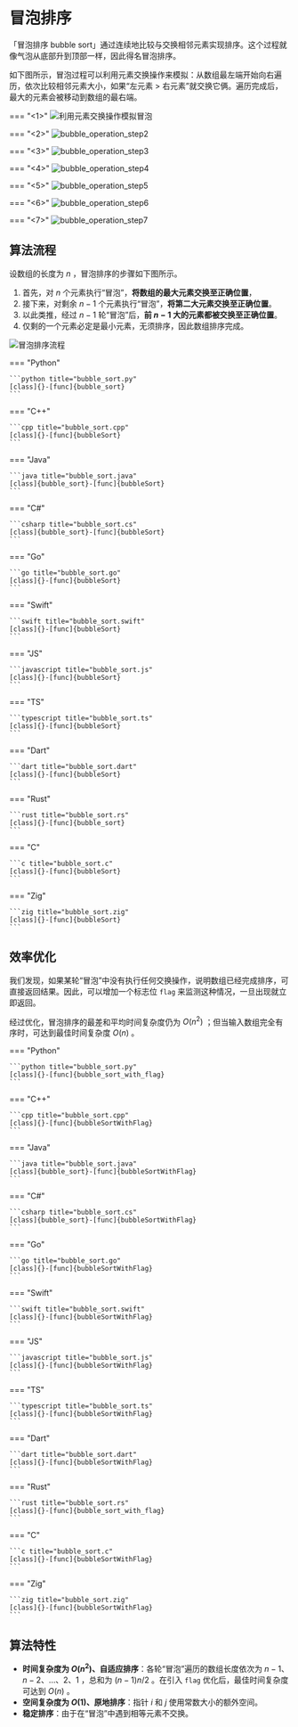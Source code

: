 # 冒泡排序

「冒泡排序 bubble sort」通过连续地比较与交换相邻元素实现排序。这个过程就像气泡从底部升到顶部一样，因此得名冒泡排序。

如下图所示，冒泡过程可以利用元素交换操作来模拟：从数组最左端开始向右遍历，依次比较相邻元素大小，如果“左元素 > 右元素”就交换它俩。遍历完成后，最大的元素会被移动到数组的最右端。

=== "<1>"
    ![利用元素交换操作模拟冒泡](bubble_sort.assets/bubble_operation_step1.png)

=== "<2>"
    ![bubble_operation_step2](bubble_sort.assets/bubble_operation_step2.png)

=== "<3>"
    ![bubble_operation_step3](bubble_sort.assets/bubble_operation_step3.png)

=== "<4>"
    ![bubble_operation_step4](bubble_sort.assets/bubble_operation_step4.png)

=== "<5>"
    ![bubble_operation_step5](bubble_sort.assets/bubble_operation_step5.png)

=== "<6>"
    ![bubble_operation_step6](bubble_sort.assets/bubble_operation_step6.png)

=== "<7>"
    ![bubble_operation_step7](bubble_sort.assets/bubble_operation_step7.png)

## 算法流程

设数组的长度为 $n$ ，冒泡排序的步骤如下图所示。

1. 首先，对 $n$ 个元素执行“冒泡”，**将数组的最大元素交换至正确位置**，
2. 接下来，对剩余 $n - 1$ 个元素执行“冒泡”，**将第二大元素交换至正确位置**。
3. 以此类推，经过 $n - 1$ 轮“冒泡”后，**前 $n - 1$ 大的元素都被交换至正确位置**。
4. 仅剩的一个元素必定是最小元素，无须排序，因此数组排序完成。

![冒泡排序流程](bubble_sort.assets/bubble_sort_overview.png)

=== "Python"

    ```python title="bubble_sort.py"
    [class]{}-[func]{bubble_sort}
    ```

=== "C++"

    ```cpp title="bubble_sort.cpp"
    [class]{}-[func]{bubbleSort}
    ```

=== "Java"

    ```java title="bubble_sort.java"
    [class]{bubble_sort}-[func]{bubbleSort}
    ```

=== "C#"

    ```csharp title="bubble_sort.cs"
    [class]{bubble_sort}-[func]{bubbleSort}
    ```

=== "Go"

    ```go title="bubble_sort.go"
    [class]{}-[func]{bubbleSort}
    ```

=== "Swift"

    ```swift title="bubble_sort.swift"
    [class]{}-[func]{bubbleSort}
    ```

=== "JS"

    ```javascript title="bubble_sort.js"
    [class]{}-[func]{bubbleSort}
    ```

=== "TS"

    ```typescript title="bubble_sort.ts"
    [class]{}-[func]{bubbleSort}
    ```

=== "Dart"

    ```dart title="bubble_sort.dart"
    [class]{}-[func]{bubbleSort}
    ```

=== "Rust"

    ```rust title="bubble_sort.rs"
    [class]{}-[func]{bubble_sort}
    ```

=== "C"

    ```c title="bubble_sort.c"
    [class]{}-[func]{bubbleSort}
    ```

=== "Zig"

    ```zig title="bubble_sort.zig"
    [class]{}-[func]{bubbleSort}
    ```

## 效率优化

我们发现，如果某轮“冒泡”中没有执行任何交换操作，说明数组已经完成排序，可直接返回结果。因此，可以增加一个标志位 `flag` 来监测这种情况，一旦出现就立即返回。

经过优化，冒泡排序的最差和平均时间复杂度仍为 $O(n^2)$ ；但当输入数组完全有序时，可达到最佳时间复杂度 $O(n)$ 。

=== "Python"

    ```python title="bubble_sort.py"
    [class]{}-[func]{bubble_sort_with_flag}
    ```

=== "C++"

    ```cpp title="bubble_sort.cpp"
    [class]{}-[func]{bubbleSortWithFlag}
    ```

=== "Java"

    ```java title="bubble_sort.java"
    [class]{bubble_sort}-[func]{bubbleSortWithFlag}
    ```

=== "C#"

    ```csharp title="bubble_sort.cs"
    [class]{bubble_sort}-[func]{bubbleSortWithFlag}
    ```

=== "Go"

    ```go title="bubble_sort.go"
    [class]{}-[func]{bubbleSortWithFlag}
    ```

=== "Swift"

    ```swift title="bubble_sort.swift"
    [class]{}-[func]{bubbleSortWithFlag}
    ```

=== "JS"

    ```javascript title="bubble_sort.js"
    [class]{}-[func]{bubbleSortWithFlag}
    ```

=== "TS"

    ```typescript title="bubble_sort.ts"
    [class]{}-[func]{bubbleSortWithFlag}
    ```

=== "Dart"

    ```dart title="bubble_sort.dart"
    [class]{}-[func]{bubbleSortWithFlag}
    ```

=== "Rust"

    ```rust title="bubble_sort.rs"
    [class]{}-[func]{bubble_sort_with_flag}
    ```

=== "C"

    ```c title="bubble_sort.c"
    [class]{}-[func]{bubbleSortWithFlag}
    ```

=== "Zig"

    ```zig title="bubble_sort.zig"
    [class]{}-[func]{bubbleSortWithFlag}
    ```

## 算法特性

- **时间复杂度为 $O(n^2)$、自适应排序**：各轮“冒泡”遍历的数组长度依次为 $n - 1$、$n - 2$、$\dots$、$2$、$1$ ，总和为 $(n - 1) n / 2$ 。在引入 `flag` 优化后，最佳时间复杂度可达到 $O(n)$ 。
- **空间复杂度为 $O(1)$、原地排序**：指针 $i$ 和 $j$ 使用常数大小的额外空间。
- **稳定排序**：由于在“冒泡”中遇到相等元素不交换。
